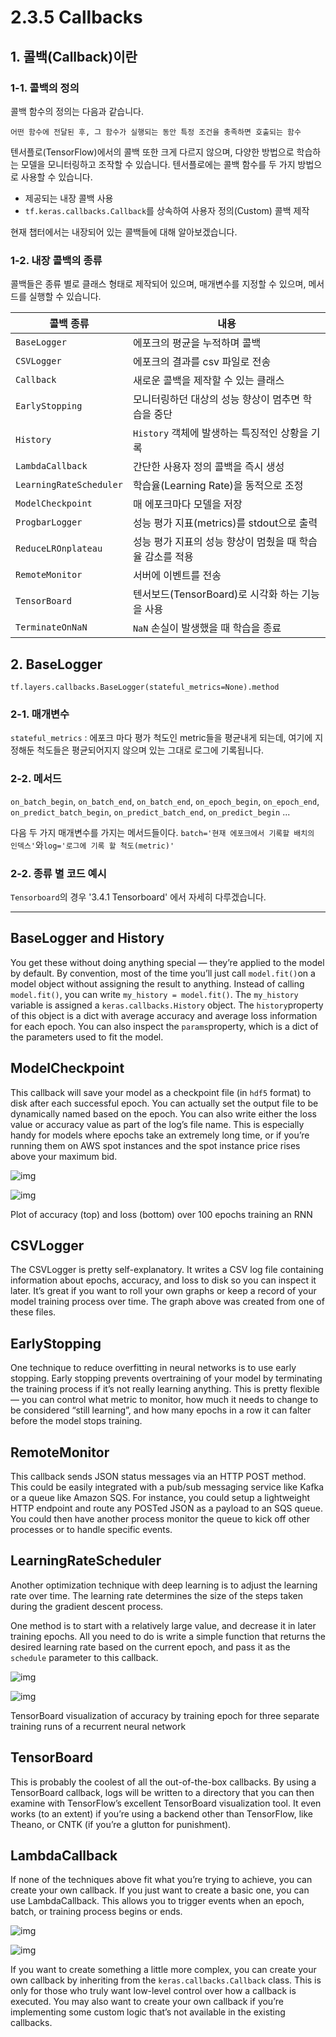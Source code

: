 # 2.3.5 Callbacks

## 1. 콜백(Callback)이란

### 1-1. 콜백의 정의

콜백 함수의 정의는 다음과 같습니다.

```
어떤 함수에 전달된 후, 그 함수가 실행되는 동안 특정 조건을 충족하면 호출되는 함수
```

텐서플로(TensorFlow)에서의 콜백 또한 크게 다르지 않으며, 다양한 방법으로 학습하는 모델을 모니터링하고 조작할 수 있습니다. 텐서플로에는 콜백 함수를 두 가지 방법으로 사용할 수 있습니다.

- 제공되는 내장 콜백 사용
- `tf.keras.callbacks.Callback`를 상속하여 사용자 정의(Custom) 콜백 제작

현재 챕터에서는 내장되어 있는 콜백들에 대해 알아보겠습니다.



### 1-2. 내장 콜백의 종류

콜백들은 종류 별로 클래스 형태로 제작되어 있으며, 매개변수를 지정할 수 있으며, 메서드를 실행할 수 있습니다.

| 콜백 종류               | 내용                                                      |
| ----------------------- | --------------------------------------------------------- |
| `BaseLogger`            | 에포크의 평균을 누적하며 콜백                             |
| `CSVLogger`             | 에포크의 결과를 csv 파일로 전송                           |
| `Callback`              | 새로운 콜백을 제작할 수 있는 클래스                       |
| `EarlyStopping`         | 모니터링하던 대상의 성능 향상이 멈추면 학습을 중단        |
| `History`               | `History` 객체에 발생하는 특징적인 상황을 기록            |
| `LambdaCallback`        | 간단한 사용자 정의 콜백을 즉시 생성                       |
| `LearningRateScheduler` | 학습율(Learning Rate)을 동적으로 조정                     |
| `ModelCheckpoint`       | 매 에포크마다 모델을 저장                                 |
| `ProgbarLogger`         | 성능 평가 지표(metrics)를 stdout으로 출력                 |
| `ReduceLROnplateau`     | 성능 평가 지표의 성능 향상이 멈췄을 때 학습율 감소를 적용 |
| `RemoteMonitor`         | 서버에 이벤트를 전송                                      |
| `TensorBoard`           | 텐서보드(TensorBoard)로 시각화 하는 기능을 사용           |
| `TerminateOnNaN`        | `NaN` 손실이 발생했을 때 학습을 종료                      |





##  2. BaseLogger

`tf.layers.callbacks.BaseLogger(stateful_metrics=None).method`

### 2-1. 매개변수

`stateful_metrics` : 에포크 마다 평가 척도인 metric들을 평균내게 되는데, 여기에 지정해둔 척도들은 평균되어지지 않으며 있는 그대로 로그에 기록됩니다.



### 2-2. 메서드

`on_batch_begin`, `on_batch_end`, `on_batch_end`, `on_epoch_begin`, `on_epoch_end`, `on_predict_batch_begin`, `on_predict_batch_end`, `on_predict_begin` ...

다음 두 가지 매개변수를 가지는 메서드들이다. `batch='현재 에포크에서 기록할 배치의 인덱스'`와`log='로그에 기록 할 척도(metric)'`



### 2-2. 종류 별 코드 예시

`Tensorboard`의 경우 '3.4.1 Tensorboard' 에서 자세히 다루겠습니다.







---

## **BaseLogger and History**

You get these without doing anything special — they’re applied to the model by default. By convention, most of the time you’ll just call `model.fit()`on a model object without assigning the result to anything. Instead of calling `model.fit()`, you can write `my_history = model.fit()`. The `my_history` variable is assigned a `keras.callbacks.History` object. The `history`property of this object is a dict with average accuracy and average loss information for each epoch. You can also inspect the `params`property, which is a dict of the parameters used to fit the model.

## **ModelCheckpoint**

This callback will save your model as a checkpoint file (in `hdf5` format) to disk after each successful epoch. You can actually set the output file to be dynamically named based on the epoch. You can also write either the loss value or accuracy value as part of the log’s file name. This is especially handy for models where epochs take an extremely long time, or if you’re running them on AWS spot instances and the spot instance price rises above your maximum bid.

![img](https://miro.medium.com/max/60/1*6OVpCFwlXmBQYio4yiLQ6g.png?q=20)

![img](https://miro.medium.com/max/2508/1*6OVpCFwlXmBQYio4yiLQ6g.png)

Plot of accuracy (top) and loss (bottom) over 100 epochs training an RNN

## CSVLogger

The CSVLogger is pretty self-explanatory. It writes a CSV log file containing information about epochs, accuracy, and loss to disk so you can inspect it later. It’s great if you want to roll your own graphs or keep a record of your model training process over time. The graph above was created from one of these files.

## **EarlyStopping**

One technique to reduce overfitting in neural networks is to use early stopping. Early stopping prevents overtraining of your model by terminating the training process if it’s not really learning anything. This is pretty flexible — you can control what metric to monitor, how much it needs to change to be considered “still learning”, and how many epochs in a row it can falter before the model stops training.

## **RemoteMonitor**

This callback sends JSON status messages via an HTTP POST method. This could be easily integrated with a pub/sub messaging service like Kafka or a queue like Amazon SQS. For instance, you could setup a lightweight HTTP endpoint and route any POSTed JSON as a payload to an SQS queue. You could then have another process monitor the queue to kick off other processes or to handle specific events.

## **LearningRateScheduler**

Another optimization technique with deep learning is to adjust the learning rate over time. The learning rate determines the size of the steps taken during the gradient descent process.

One method is to start with a relatively large value, and decrease it in later training epochs. All you need to do is write a simple function that returns the desired learning rate based on the current epoch, and pass it as the `schedule` parameter to this callback.

![img](https://miro.medium.com/max/60/1*fDthtjnQCjHfe14dvfkkUg.png?q=20)

![img](https://miro.medium.com/max/1120/1*fDthtjnQCjHfe14dvfkkUg.png)

TensorBoard visualization of accuracy by training epoch for three separate training runs of a recurrent neural network

## TensorBoard

This is probably the coolest of all the out-of-the-box callbacks. By using a TensorBoard callback, logs will be written to a directory that you can then examine with TensorFlow’s excellent TensorBoard visualization tool. It even works (to an extent) if you’re using a backend other than TensorFlow, like Theano, or CNTK (if you’re a glutton for punishment).

## **LambdaCallback**

If none of the techniques above fit what you’re trying to achieve, you can create your own callback. If you just want to create a basic one, you can use LambdaCallback. This allows you to trigger events when an epoch, batch, or training process begins or ends.

![img](https://miro.medium.com/max/56/1*4xXZONeCviw2gotsnOj-Tg.png?q=20)

![img](https://miro.medium.com/max/700/1*4xXZONeCviw2gotsnOj-Tg.png)

If you want to create something a little more complex, you can create your own callback by inheriting from the `keras.callbacks.Callback` class. This is only for those who truly want low-level control over how a callback is executed. You may also want to create your own callback if you’re implementing some custom logic that’s not available in the existing callbacks.